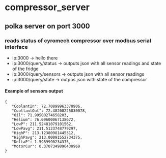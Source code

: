 # compressor_server
## polka server on port 3000
### reads status of cyromech compressor over modbus serial interface
- ip:3000 -> hello there
- ip:3000/query/status  -> outputs json with all sensor readings and state of the fridge
- ip:3000/query/sensors  -> outputs json with all sensor readings
- ip:3000/query/state   -> outpus json with state of the compressor
#### Example of sensors output
```
{
   "CoolantIn": 72.70899963378906,
   "CoollantOut": 72.48200225830078,
   "Oil": 71.99500274658203,
   "Helium": 76.09600067138672,
   "LowP": 211.52481079101562,
   "LowPavg": 211.5123748779297,
   "HighP": 213.12380981445312,
   "HighPavg": 213.00091552734375,
   "DeltaP": 1.5989990234375,
   "MotorCur": 0.3707349896430969
}
```

